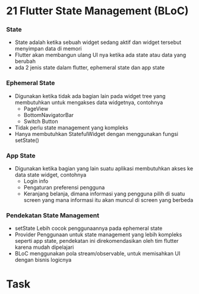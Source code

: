 # 21 Flutter State Management (BLoC)

### State
* State adalah ketika sebuah widget sedang aktif dan widget tersebut menyimpan data di memori
* Flutter akan membangun ulang UI nya ketika ada state atau data yang berubah
* ada 2 jenis state dalam flutter, ephemeral state dan app state

### Ephemeral State
* Digunakan ketika tidak ada bagian lain pada widget tree yang membutuhkan untuk mengakses data widgetnya, contohnya
    - PageView
    - BottomNavigatorBar
    - Switch Button
* Tidak perlu state management yang kompleks
* Hanya membutuhkan StatefulWidget dengan menggunakan fungsi setState()

### App State
* Digunakan ketika bagian yang lain suatu aplikasi membutuhkan akses ke data state widget, contohnya
    - Login info
    - Pengaturan preferensi pengguna
    - Keranjang belanja, dimana informasi yang pengguna pilih di suatu screen yang mana informasi itu akan muncul di screen yang berbeda

### Pendekatan State Management
* setState
  Lebih cocok penggunaannya pada ephemeral state
* Provider
  Penggunaan untuk state management yang lebih kompleks seperti app state, pendekatan ini direkomendasikan oleh tim flutter karena mudah dipelajari
* BLoC
  menggunakan pola stream/observable, untuk memisahkan UI dengan bisnis logicnya
  
# Task
